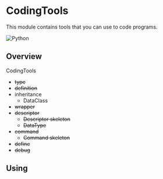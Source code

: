 # CodingTools
This module contains tools that you can use to code programs.

<img src="https://qiita-user-contents.imgix.net/https%3A%2F%2Fimg.shields.io%2Fbadge%2F-Python-F2C63C.svg%3Flogo%3Dpython%26style%3Dfor-the-badge?ixlib=rb-4.0.0&auto=format&gif-q=60&q=75&s=c17144ccc12f9c19e9dbba2eec5c7980" alt="Python">

## Overview
CodingTools
- ~~type~~
- ~~definition~~
- inheritance
  - DataClass
- ~~wrapper~~
- ~~descriptor~~
  - ~~Descriptor skeleton~~
  - ~~DataType~~
- ~~command~~
  - ~~Command skeleton~~
- ~~define~~
- ~~debug~~


## Using

